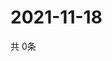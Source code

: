 # 2021-11-18
  共 0条

  <!-- BEGIN -->
  <!-- 最后更新时间Thu Nov 18 2021 16:06:06 GMT+0000 (Coordinated Universal Time) -->
  
  <!-- END -->
  
  